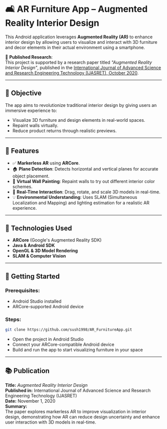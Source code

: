 
# 🛋️ AR Furniture App – Augmented Reality Interior Design

This Android application leverages **Augmented Reality (AR)** to enhance interior design by allowing users to visualize and interact with 3D furniture and decor elements in their actual environment using a smartphone.

📝 **Published Research**:  
This project is supported by a research paper titled *"Augmented Reality Interior Design"*, published in the [International Journal of Advanced Science and Research Engineering Technology (IJASRET), October 2020](https://www.ijasret.com/VolumeArticles/FullTextPDF/421_6.AUGMENTED_REALITY_INTERIOR_DESIGN.pdf).

---

## 🎯 Objective

The app aims to revolutionize traditional interior design by giving users an immersive experience to:
- Visualize 3D furniture and design elements in real-world spaces.
- Repaint walls virtually.
- Reduce product returns through realistic previews.

---

## 🔧 Features

- ✅ **Markerless AR** using **ARCore**.
- 🏠 **Plane Detection**: Detects horizontal and vertical planes for accurate object placement.
- 🎨 **Virtual Wall Painting**: Repaint walls to try out different interior color schemes.
- 🔄 **Real-Time Interaction**: Drag, rotate, and scale 3D models in real-time.
- 💡 **Environmental Understanding**: Uses SLAM (Simultaneous Localization and Mapping) and lighting estimation for a realistic AR experience.

---

## 🧠 Technologies Used

- **ARCore** (Google's Augmented Reality SDK)
- **Java & Android SDK**
- **OpenGL & 3D Model Rendering**
- **SLAM & Computer Vision**

---

## 🚀 Getting Started

### Prerequisites:
- Android Studio installed
- ARCore-supported Android device

### Steps:
```bash
git clone https://github.com/sush1998/AR_FurnitureApp.git
```
- Open the project in Android Studio
- Connect your ARCore-compatible Android device
- Build and run the app to start visualizing furniture in your space

---

## 📚 Publication

**Title:** *Augmented Reality Interior Design*  
**Published in:** International Journal of Advanced Science and Research Engineering Technology (IJASRET)  
**Date:** November 1, 2020  
**Summary:**  
The paper explores markerless AR to improve visualization in interior design, demonstrating how AR can reduce design uncertainty and enhance user interaction with 3D models in real-time.
